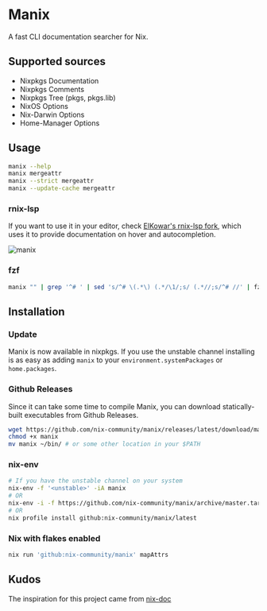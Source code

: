 # Manix

A fast CLI documentation searcher for Nix.

## Supported sources

- Nixpkgs Documentation
- Nixpkgs Comments
- Nixpkgs Tree (pkgs, pkgs.lib)
- NixOS Options
- Nix-Darwin Options
- Home-Manager Options

## Usage

```sh
manix --help
manix mergeattr
manix --strict mergeattr
manix --update-cache mergeattr
```

### rnix-lsp

If you want to use it in your editor, check [ElKowar's rnix-lsp fork](https://github.com/elkowar/rnix-lsp), which uses it to provide documentation on hover and autocompletion.

![manix](/manix.png)

### fzf

```sh
manix "" | grep '^# ' | sed 's/^# \(.*\) (.*/\1/;s/ (.*//;s/^# //' | fzf --preview="manix '{}'" | xargs manix
```

## Installation

### Update

Manix is now available in nixpkgs. If you use the unstable channel installing is as easy as adding `manix` to your `environment.systemPackages` or `home.packages`.

### Github Releases

Since it can take some time to compile Manix, you can download statically-built executables from Github Releases.

```sh
wget https://github.com/nix-community/manix/releases/latest/download/manix
chmod +x manix
mv manix ~/bin/ # or some other location in your $PATH
```

### nix-env

```sh
# If you have the unstable channel on your system
nix-env -f '<unstable>' -iA manix
# OR
nix-env -i -f https://github.com/nix-community/manix/archive/master.tar.gz
# OR
nix profile install github:nix-community/manix/latest
```

### Nix with flakes enabled

``` sh
nix run 'github:nix-community/manix' mapAttrs
```

## Kudos

The inspiration for this project came from [nix-doc](https://github.com/lf-/nix-doc)
